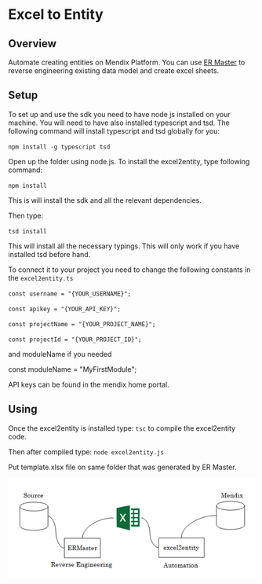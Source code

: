 # Excel to Entity
## Overview
Automate creating entities on Mendix Platform. You can use [ER Master](http://ermaster.sourceforge.net/index.html) to reverse engineering existing data model and create excel sheets.

## Setup
To set up and use the sdk you need to have node js installed on your machine. You will need to have also installed typescript and tsd.
The following command will install typescript and tsd globally for you:

`npm install -g typescript tsd`

Open up the folder using node.js.
To install the excel2entity, type following command:

`npm install`

This is will install the sdk and all the relevant dependencies.

Then type:

`tsd install`

This will install all the necessary typings. This will only work if you have installed tsd before hand.

To connect it to your project you need to change the following constants in the `excel2entity.ts`

`const username = "{YOUR_USERNAME}";`

`const apikey = "{YOUR_API_KEY}";`

`const projectName = "{YOUR_PROJECT_NAME}";`

`const projectId = "{YOUR_PROJECT_ID}";`

and moduleName if you needed

const moduleName = "MyFirstModule";

API keys can be found in the mendix home portal.

## Using
Once the excel2entity is installed type:
`tsc`
to compile the excel2entity code.

Then after compiled type:
`node excel2entity.js`

Put template.xlsx file on same folder that was generated by ER Master.

<img src="img/overview.png"></img>
